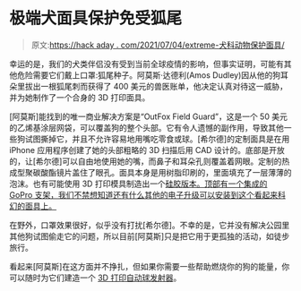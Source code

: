# 极端犬面具保护免受狐尾

> 原文:[https://hack aday . com/2021/07/04/extreme-犬科动物保护面具/](https://hackaday.com/2021/07/04/extreme-canine-mask-for-protection-from-foxtails/)

幸运的是，我们的犬类伴侣没有受到当前全球疫情的影响，但事实证明，可能有其他危险需要它们戴上口罩:狐尾种子。阿莫斯·达德利(Amos Dudley)因从他的狗耳朵里拔出一根狐尾刺而获得了 400 美元的兽医账单，他决定认真对待这一威胁，并为她制作了一个合身的 3D 打印面具。

[阿莫斯]能找到的唯一商业解决方案是“OutFox Field Guard”，这是一个 50 美元的乙烯基涂层网袋，可以覆盖狗的整个头部。它有令人遗憾的副作用，导致其他一些狗试图撕掉它，并且不允许容易地用嘴吃零食或球。[希尔德]的定制面具是在用 iPhone 应用程序创建了她的头部粗略的 3D 扫描后用 CAD 设计的。底部是开放的，让[希尔德]可以自由地使用她的嘴，而鼻子和耳朵孔则覆盖着网眼。定制的热成型聚碳酸酯镜片盖住了眼孔。面具本身是用树脂印刷的，里面填充了一层薄薄的泡沫。也有可能使用 3D 打印模具制造出一个[硅胶版本。顶部有一个集成的 GoPro 支架，我们不禁想知道还有什么其他的电子升级可以安装到这个看起来科幻的面具上。](https://hackaday.com/2021/03/26/serial-silicone-molding/)

在野外，口罩效果很好，似乎没有打扰[希尔德]。不幸的是，它并没有解决公园里其他狗试图偷走它的问题，所以目前[阿莫斯]只是把它用于更孤独的活动，如徒步旅行。

看起来[阿莫斯]在这方面并不挣扎，但如果你需要一些帮助燃烧你的狗的能量，你可以随时为它们建造一个 [3D 打印自动球发射器](https://hackaday.com/2021/04/21/auto-ball-launcher-will-be-your-dogs-new-best-friend/)。